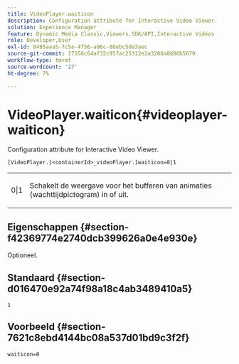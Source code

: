 ```yaml
---
title: VideoPlayer.waiticon
description: Configuration attribute for Interactive Video Viewer.
solution: Experience Manager
feature: Dynamic Media Classic,Viewers,SDK/API,Interactive Videos
role: Developer,User
exl-id: 0495aaa5-7c5e-4f56-a96c-80ebc5de3aec
source-git-commit: 17556c64af32c957ac25312e2a3288a8d86b5679
workflow-type: tm+mt
source-wordcount: '27'
ht-degree: 7%

---
```


# VideoPlayer.waiticon{#videoplayer-waiticon}

Configuration attribute for Interactive Video Viewer.

`[VideoPlayer.|<containerId>_videoPlayer.]waiticon=0|1`

<table id="table_C616483932C2482CA9794DDD7313FD7C"> 
 <tbody> 
  <tr> 
   <td colname="col1"> <p> <span class="codeph"> 0|1</span> </p> </td> 
   <td colname="col2"> <p> Schakelt de weergave voor het bufferen van animaties (wachttijdpictogram) in of uit. </p> </td> 
  </tr> 
 </tbody> 
</table>

## Eigenschappen {#section-f42369774e2740dcb399626a0e4e930e}

Optioneel.

## Standaard {#section-d016470e92a74f98a18c4ab3489410a5}

`1`

## Voorbeeld {#section-7621c8ebd4144bc08a537d01bd9c3f2f}

```
waiticon=0
```
